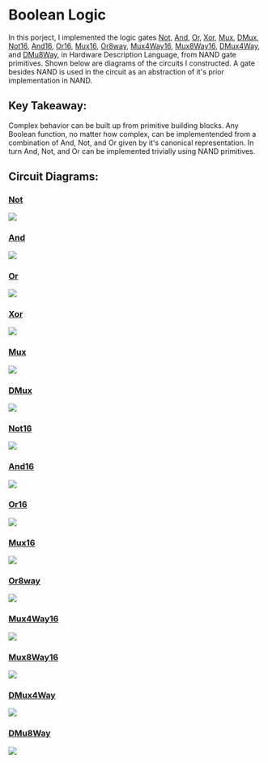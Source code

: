 # Boolean Logic
In this porject, I implemented the logic gates [Not](https://github.com/jordanvieler/The_Elements_of_Computing_Systems/blob/main/Boolean_Logic/Not.hdl), [And](https://github.com/jordanvieler/The_Elements_of_Computing_Systems/blob/main/Boolean_Logic/And.hdl), [Or](https://github.com/jordanvieler/The_Elements_of_Computing_Systems/blob/main/Boolean_Logic/Or.hdl), [Xor](https://github.com/jordanvieler/The_Elements_of_Computing_Systems/blob/main/Boolean_Logic/Xor.hdl), [Mux](https://github.com/jordanvieler/The_Elements_of_Computing_Systems/blob/main/Boolean_Logic/Mux.hdl), [DMux](https://github.com/jordanvieler/The_Elements_of_Computing_Systems/blob/main/Boolean_Logic/DMux.hdl), [Not16](https://github.com/jordanvieler/The_Elements_of_Computing_Systems/blob/main/Boolean_Logic/Not16.hdl), [And16](https://github.com/jordanvieler/The_Elements_of_Computing_Systems/blob/main/Boolean_Logic/And16.hdl), [Or16](https://github.com/jordanvieler/The_Elements_of_Computing_Systems/blob/main/Boolean_Logic/Or16.hdl), [Mux16](https://github.com/jordanvieler/The_Elements_of_Computing_Systems/blob/main/Boolean_Logic/Mux16.hdl), [Or8way](https://github.com/jordanvieler/The_Elements_of_Computing_Systems/blob/main/Boolean_Logic/Or8Way.hdl), [Mux4Way16](https://github.com/jordanvieler/The_Elements_of_Computing_Systems/blob/main/Boolean_Logic/Mux4Way16.hdl), [Mux8Way16](https://github.com/jordanvieler/The_Elements_of_Computing_Systems/blob/main/Boolean_Logic/Mux8Way16.hdl), [DMux4Way](https://github.com/jordanvieler/The_Elements_of_Computing_Systems/blob/main/Boolean_Logic/DMux4Way.hdl), and [DMu8Way](https://github.com/jordanvieler/The_Elements_of_Computing_Systems/blob/main/Boolean_Logic/DMux8Way.hdl), in 
Hardware Description Language, from NAND gate primitives. Shown below are diagrams of the circuits I constructed. A gate besides NAND is used in the circuit as an 
abstraction of it's prior implementation in NAND.

## Key Takeaway:
Complex behavior can be built up from primitive building blocks. Any Boolean function, no matter how complex, can be implementended from a combination of And, Not, 
and Or given by it's canonical representation. In turn And, Not, and Or can be implemented trivially using NAND primitives.

## Circuit Diagrams:

### [Not](https://github.com/jordanvieler/The_Elements_of_Computing_Systems/blob/main/Boolean_Logic/Not.hdl)
![](https://github.com/jordanvieler/The_Elements_of_Computing_Systems/blob/main/Boolean_Logic/Images/Not.png)
### [And](https://github.com/jordanvieler/The_Elements_of_Computing_Systems/blob/main/Boolean_Logic/And.hdl)
![](https://github.com/jordanvieler/The_Elements_of_Computing_Systems/blob/main/Boolean_Logic/Images/And.png)
### [Or](https://github.com/jordanvieler/The_Elements_of_Computing_Systems/blob/main/Boolean_Logic/Or.hdl)
![](https://github.com/jordanvieler/The_Elements_of_Computing_Systems/blob/main/Boolean_Logic/Images/Or.png)
### [Xor](https://github.com/jordanvieler/The_Elements_of_Computing_Systems/blob/main/Boolean_Logic/Xor.hdl)
![](https://github.com/jordanvieler/The_Elements_of_Computing_Systems/blob/main/Boolean_Logic/Images/Xor.png)
### [Mux](https://github.com/jordanvieler/The_Elements_of_Computing_Systems/blob/main/Boolean_Logic/Mux.hdl)
![](https://github.com/jordanvieler/The_Elements_of_Computing_Systems/blob/main/Boolean_Logic/Images/Mux.png)
### [DMux](https://github.com/jordanvieler/The_Elements_of_Computing_Systems/blob/main/Boolean_Logic/DMux.hdl)
![](https://github.com/jordanvieler/The_Elements_of_Computing_Systems/blob/main/Boolean_Logic/Images/DMux.png)
### [Not16](https://github.com/jordanvieler/The_Elements_of_Computing_Systems/blob/main/Boolean_Logic/Not16.hdl)
![](https://github.com/jordanvieler/The_Elements_of_Computing_Systems/blob/main/Boolean_Logic/Images/Not16.png)
### [And16](https://github.com/jordanvieler/The_Elements_of_Computing_Systems/blob/main/Boolean_Logic/And16.hdl)
![](https://github.com/jordanvieler/The_Elements_of_Computing_Systems/blob/main/Boolean_Logic/Images/And16.png)
### [Or16](https://github.com/jordanvieler/The_Elements_of_Computing_Systems/blob/main/Boolean_Logic/Or16.hdl)
![](https://github.com/jordanvieler/The_Elements_of_Computing_Systems/blob/main/Boolean_Logic/Images/Or16.png)
### [Mux16](https://github.com/jordanvieler/The_Elements_of_Computing_Systems/blob/main/Boolean_Logic/Mux16.hdl)
![](https://github.com/jordanvieler/The_Elements_of_Computing_Systems/blob/main/Boolean_Logic/Images/Mux16.png)
### [Or8way](https://github.com/jordanvieler/The_Elements_of_Computing_Systems/blob/main/Boolean_Logic/Or8Way.hdl)
![](https://github.com/jordanvieler/The_Elements_of_Computing_Systems/blob/main/Boolean_Logic/Images/Or8Way.png)
### [Mux4Way16](https://github.com/jordanvieler/The_Elements_of_Computing_Systems/blob/main/Boolean_Logic/Mux4Way16.hdl)
![](https://github.com/jordanvieler/The_Elements_of_Computing_Systems/blob/main/Boolean_Logic/Images/Mux4Way16.png)
### [Mux8Way16](https://github.com/jordanvieler/The_Elements_of_Computing_Systems/blob/main/Boolean_Logic/Mux8Way16.hdl)
![](https://github.com/jordanvieler/The_Elements_of_Computing_Systems/blob/main/Boolean_Logic/Images/Mux8Way16.png)
### [DMux4Way](https://github.com/jordanvieler/The_Elements_of_Computing_Systems/blob/main/Boolean_Logic/DMux4Way.hdl)
![](https://github.com/jordanvieler/The_Elements_of_Computing_Systems/blob/main/Boolean_Logic/Images/DMux4Way.png)
### [DMu8Way](https://github.com/jordanvieler/The_Elements_of_Computing_Systems/blob/main/Boolean_Logic/DMux8Way.hdl)
![](https://github.com/jordanvieler/The_Elements_of_Computing_Systems/blob/main/Boolean_Logic/Images/DMux8Way.png)
